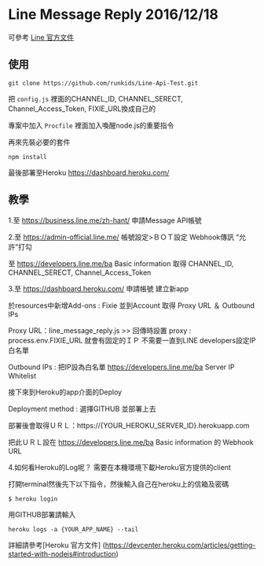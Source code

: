 # Line Message Reply 2016/12/18
可參考 [Line 官方文件](https://devdocs.line.me/en/?shell#reply-message)

## 使用

```
git clone https://github.com/runkids/Line-Api-Test.git
```

把 `config.js` 裡面的CHANNEL_ID, CHANNEL_SERECT, Channel_Access_Token, FIXIE_URL換成自己的

專案中加入  `Procfile` 裡面加入喚醒node.js的重要指令

再來先裝必要的套件

```
npm install
```
最後部署至Heroku https://dashboard.heroku.com/

## 教學
1.至 https://business.line.me/zh-hant/ 申請Message API帳號


2.至 https://admin-official.line.me/ 帳號設定>ＢＯＴ設定 
  Webhook傳訊 “允許”打勾

  至 https://developers.line.me/ba Basic information 取得 CHANNEL_ID, CHANNEL_SERECT, Channel_Access_Token


3.至 https://dashboard.heroku.com/ 申請帳號 建立新app

  於resources中新增Add-ons : Fixie 並到Account 取得 Proxy URL ＆ Outbound IPs

  Proxy URL：line_message_reply.js >> 回傳時設置 proxy : process.env.FIXIE_URL 就會有固定的ＩＰ 不需要一直到LINE developers設定IP白名單

  Outbound IPs : 把IP設為白名單 https://developers.line.me/ba  Server IP Whitelist

  
  接下來到Heroku的app介面的Deploy

  Deployment method : 選擇GITHUB 並部署上去

  部署後會取得ＵＲＬ：https://{YOUR_HEROKU_SERVER_ID}.herokuapp.com

  把此ＵＲＬ設在 https://developers.line.me/ba Basic information 的 Webhook URL


4.如何看Heroku的Log呢？
  需要在本機環境下載Heroku官方提供的client

  打開terminal然後先下以下指令，然後輸入自己在heroku上的信箱及密碼


  ```
  $ heroku login
  ```
  用GITHUB部署請輸入
  
  ```
  heroku logs -a {YOUR_APP_NAME} --tail
  ```
  詳細請參考[Heroku 官方文件] (https://devcenter.heroku.com/articles/getting-started-with-nodejs#introduction)